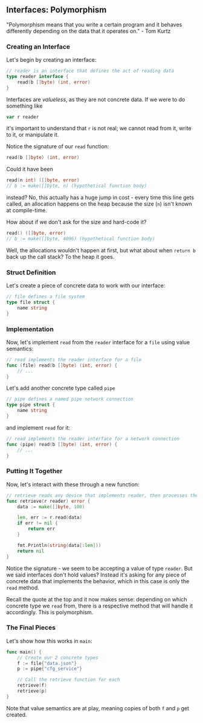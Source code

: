 ## Interfaces: Polymorphism

"Polymorphism means that you write a certain program and it behaves differently depending on the data that it operates on." - Tom Kurtz

### Creating an Interface

Let's begin by creating an interface:

```go
// reader is an interface that defines the act of reading data
type reader interface {
	read(b []byte) (int, error)
}
```

Interfaces are _valueless_, as they are not concrete data. If we were to do something like

```go
var r reader
```

it's important to understand that `r` is not real; we cannot read from it, write to it, or manipulate it.

Notice the signature of our `read` function:

```go
read(b []byte) (int, error)
```

Could it have been

```go
read(n int) ([]byte, error)
// b := make([]byte, n) (hypothetical function body)
```

instead? No, this actually has a huge jump in cost - every time this line gets called, an allocation happens on the heap because the size (`n`) isn't known at compile-time. 

How about if we don't ask for the size and hard-code it?

```go
read() ([]byte, error)
// b := make([]byte, 4096) (hypothetical function body)
```

Well, the allocations wouldn't happen at first, but what about when `return b` back up the call stack? To the heap it goes.

### Struct Definition

Let's create a piece of concrete data to work with our interface:

```go
// file defines a file system
type file struct {
	name string
}
```

### Implementation

Now, let's implement `read` from the `reader` interface for a `file` using value semantics:

```go
// read implements the reader interface for a file
func (file) read(b []byte) (int, error) {
	// ...
}
```

Let's add another concrete type called `pipe`

```go
// pipe defines a named pipe network connection
type pipe struct {
	name string
}
```

and implement `read` for it:

```go
// read implements the reader interface for a network connection
func (pipe) read(b []byte) (int, error) {
	// ...
}
```

### Putting It Together

Now, let's interact with these through a new function:

```go
// retrieve reads any device that implements reader, then processes the data
func retrieve(r reader) error {
	data := make([]byte, 100)

	len, err := r.read(data)
	if err != nil {
		return err
	}

	fmt.Println(string(data[:len]))
	return nil
}
```

Notice the signature - we seem to be accepting a value of type `reader`. But we said interfaces don't hold values? Instead it's asking for any piece of concrete data that implements the behavior, which in this case is only the `read` method.

Recall the quote at the top and it now makes sense: depending on which concrete type we `read` from, there is a respective method that will handle it accordingly. This is polymorphism.

### The Final Pieces

Let's show how this works in `main`:

```go
func main() {
	// Create our 2 concrete types
	f := file{"data.json"}
	p := pipe{"cfg_service"}

	// Call the retrieve function for each
	retrieve(f)
	retrieve(p)
}
```

Note that value semantics are at play, meaning copies of both `f` and `p` get created.
